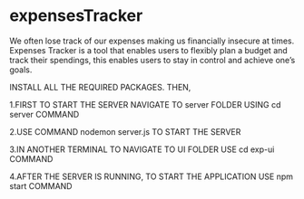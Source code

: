# expensesTracker
We often lose track of our expenses making us financially insecure at times. Expenses Tracker is a tool that enables users to flexibly plan a budget and track their spendings, this enables users to stay in control and achieve one’s goals.

INSTALL ALL THE REQUIRED PACKAGES. THEN,

1.FIRST TO START THE SERVER NAVIGATE TO server FOLDER USING cd server COMMAND

2.USE COMMAND nodemon server.js TO START THE SERVER

3.IN ANOTHER TERMINAL TO NAVIGATE TO UI FOLDER USE cd exp-ui COMMAND

4.AFTER THE SERVER IS RUNNING, TO START THE APPLICATION USE npm start COMMAND
